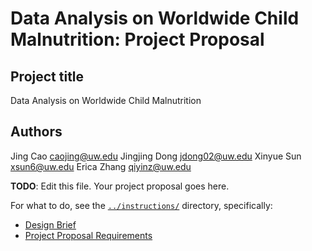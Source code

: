 # Data Analysis on Worldwide Child Malnutrition: Project Proposal 

## Project title
Data Analysis on Worldwide Child Malnutrition

## Authors
Jing Cao caojing@uw.edu
Jingjing Dong jdong02@uw.edu
Xinyue Sun xsun6@uw.edu
Erica Zhang qiyinz@uw.edu


**TODO**: Edit this file. Your project proposal goes here.

For what to do, see the [`../instructions/`](../instructions/) directory, specifically: 

* [Design Brief](../instructions/project-design-brief.pdf)
* [Project Proposal Requirements](../instructions/p01-proposal-requirements.md)
